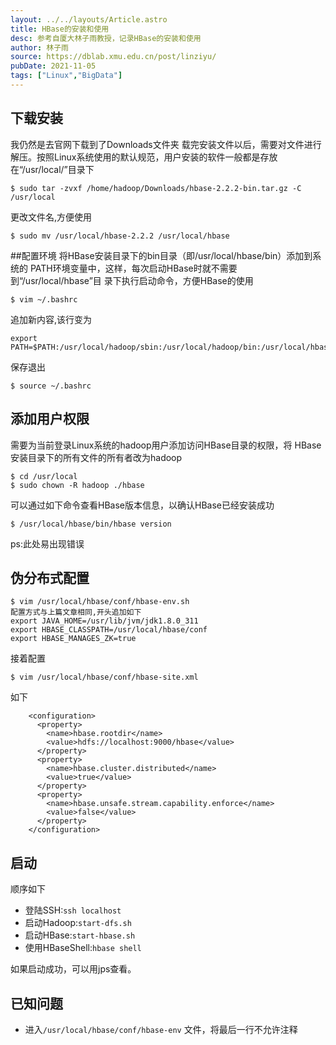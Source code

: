 ```yaml
---
layout: ../../layouts/Article.astro
title: HBase的安装和使用
desc: 参考自厦大林子雨教授，记录HBase的安装和使用
author: 林子雨
source: https://dblab.xmu.edu.cn/post/linziyu/
pubDate: 2021-11-05
tags: ["Linux","BigData"]
---
```

## 下载安装

我仍然是去官网下载到了Downloads文件夹
载完安装文件以后，需要对文件进行解压。按照Linux系统使用的默认规范，用户安装的软件一般都是存放在“/usr/local/”目录下

```
$ sudo tar -zvxf /home/hadoop/Downloads/hbase-2.2.2-bin.tar.gz -C /usr/local
```

更改文件名,方便使用

```
$ sudo mv /usr/local/hbase-2.2.2 /usr/local/hbase
```

##配置环境
将HBase安装目录下的bin目录（即/usr/local/hbase/bin）添加到系统的
PATH环境变量中，这样，每次启动HBase时就不需要到“/usr/local/hbase”目
录下执行启动命令，方便HBase的使用

```
$ vim ~/.bashrc
```

追加新内容,该行变为

```
export PATH=$PATH:/usr/local/hadoop/sbin:/usr/local/hadoop/bin:/usr/local/hbase/bin
```

保存退出

```
$ source ~/.bashrc
```

## 添加用户权限

需要为当前登录Linux系统的hadoop用户添加访问HBase目录的权限，将
HBase安装目录下的所有文件的所有者改为hadoop

```
$ cd /usr/local
$ sudo chown -R hadoop ./hbase
```

可以通过如下命令查看HBase版本信息，以确认HBase已经安装成功

```
$ /usr/local/hbase/bin/hbase version
```

ps:此处易出现错误

## 伪分布式配置

```
$ vim /usr/local/hbase/conf/hbase-env.sh
配置方式与上篇文章相同,开头追加如下
export JAVA_HOME=/usr/lib/jvm/jdk1.8.0_311
export HBASE_CLASSPATH=/usr/local/hbase/conf
export HBASE_MANAGES_ZK=true
```

接着配置

```
$ vim /usr/local/hbase/conf/hbase-site.xml
```

如下

```
    <configuration>
      <property>
        <name>hbase.rootdir</name>
        <value>hdfs://localhost:9000/hbase</value>
      </property>
      <property>
        <name>hbase.cluster.distributed</name>
        <value>true</value>
      </property>
      <property>
        <name>hbase.unsafe.stream.capability.enforce</name>
        <value>false</value>
      </property>
    </configuration>
```

## 启动

顺序如下

+  登陆SSH:`ssh localhost`
+  启动Hadoop:`start-dfs.sh`
+  启动HBase:`start-hbase.sh`
+  使用HBaseShell:`hbase shell`

如果启动成功，可以用jps查看。

## 已知问题

+ 进入`/usr/local/hbase/conf/hbase-env` 文件，将最后一行不允许注释